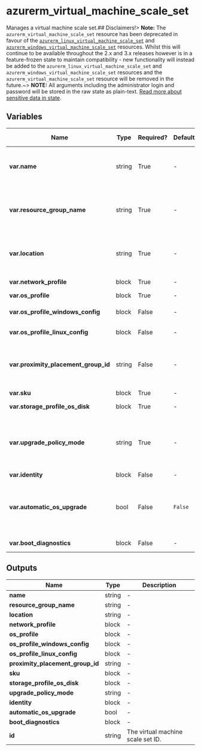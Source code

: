 # azurerm_virtual_machine_scale_set

Manages a virtual machine scale set.## Disclaimers!> **Note:** The `azurerm_virtual_machine_scale_set` resource has been deprecated in favour of the [`azurerm_linux_virtual_machine_scale_set`](linux_virtual_machine_scale_set.html) and [`azurerm_windows_virtual_machine_scale_set`](windows_virtual_machine_scale_set.html) resources. Whilst this will continue to be available throughout the 2.x and 3.x releases however is in a feature-frozen state to maintain compatibility - new functionality will instead be added to the `azurerm_linux_virtual_machine_scale_set` and `azurerm_windows_virtual_machine_scale_set` resources and the `azurerm_virtual_machine_scale_set` resource will be removed in the future.~> **NOTE:** All arguments including the administrator login and password will be stored in the raw state as plain-text. [Read more about sensitive data in state](/docs/state/sensitive-data.html).

## Variables

| Name | Type | Required? | Default  | possible values | Description |
| ---- | ---- | --------- | -------- | ----------- | ----------- |
| **var.name** | string | True | -  |  -  | Specifies the name of the virtual machine scale set resource. Changing this forces a new resource to be created. | 
| **var.resource_group_name** | string | True | -  |  -  | The name of the resource group in which to create the virtual machine scale set. Changing this forces a new resource to be created. | 
| **var.location** | string | True | -  |  -  | Specifies the supported Azure location where the resource exists. Changing this forces a new resource to be created. | 
| **var.network_profile** | block | True | -  |  -  | A collection of `network_profile` blocks. | 
| **var.os_profile** | block | True | -  |  -  | A `os_profile` block. | 
| **var.os_profile_windows_config** | block | False | -  |  -  | A `os_profile_windows_config` block. | 
| **var.os_profile_linux_config** | block | False | -  |  -  | A `os_profile_linux_config` block. | 
| **var.proximity_placement_group_id** | string | False | -  |  -  | The ID of the Proximity Placement Group to which this Virtual Machine should be assigned. Changing this forces a new resource to be created | 
| **var.sku** | block | True | -  |  -  | A `sku` block. | 
| **var.storage_profile_os_disk** | block | True | -  |  -  | A `storage_profile_os_disk` block. | 
| **var.upgrade_policy_mode** | string | True | -  |  `Rolling`, `Manual`, `Automatic`  | Specifies the mode of an upgrade to virtual machines in the scale set. Possible values, `Rolling`, `Manual`, or `Automatic`. When choosing `Rolling`, you will need to set a health probe. | 
| **var.identity** | block | False | -  |  -  | An `identity` block. | 
| **var.automatic_os_upgrade** | bool | False | `False`  |  -  | Automatic OS patches can be applied by Azure to your scaleset. This is particularly useful when `upgrade_policy_mode` is set to `Rolling`. Defaults to `false`. | 
| **var.boot_diagnostics** | block | False | -  |  -  | A `boot_diagnostics` block as referenced below. | 



## Outputs

| Name | Type | Description |
| ---- | ---- | --------- | 
| **name** | string  | - | 
| **resource_group_name** | string  | - | 
| **location** | string  | - | 
| **network_profile** | block  | - | 
| **os_profile** | block  | - | 
| **os_profile_windows_config** | block  | - | 
| **os_profile_linux_config** | block  | - | 
| **proximity_placement_group_id** | string  | - | 
| **sku** | block  | - | 
| **storage_profile_os_disk** | block  | - | 
| **upgrade_policy_mode** | string  | - | 
| **identity** | block  | - | 
| **automatic_os_upgrade** | bool  | - | 
| **boot_diagnostics** | block  | - | 
| **id** | string  | The virtual machine scale set ID. | 